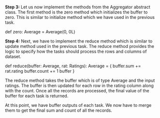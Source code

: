 
**Step 3:** Let us now implement the methods from the Aggregator abstract class. The first method is the zero method which initializes the buffer to zero. This is similar to initialize method which we have used in the previous task.

def zero: Average = Average(0, 0L)



**Step 4:** Next, we have to implement the reduce method which is similar to update method used in the previous task. The reduce method provides the logic to specify how the tasks should process the rows and columns of dataset.



def reduce(buffer: Average, rat: Ratings): Average = {
  buffer.sum += rat.rating
  buffer.count += 1
  buffer
}

The reduce method takes the buffer which is of type Average and the input ratings. The buffer is then updated for each row in the rating column along with the count. Once all the records are processed, the final value of the buffer for each task is returned.

At this point, we have buffer outputs of each task. We now have to merge them to get the final sum and count of all the records.
